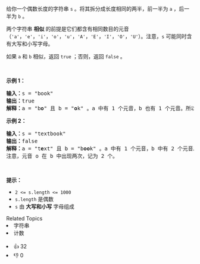 <p>给你一个偶数长度的字符串 <code>s</code> 。将其拆分成长度相同的两半，前一半为 <code>a</code> ，后一半为 <code>b</code> 。</p>

<p>两个字符串 <strong>相似</strong> 的前提是它们都含有相同数目的元音（<code>'a'</code>，<code>'e'</code>，<code>'i'</code>，<code>'o'</code>，<code>'u'</code>，<code>'A'</code>，<code>'E'</code>，<code>'I'</code>，<code>'O'</code>，<code>'U'</code>）。注意，<code>s</code> 可能同时含有大写和小写字母。</p>

<p>如果<em> </em><code>a</code><em> </em>和<em> </em><code>b</code> 相似，返回 <code>true</code> ；否则，返回 <code>false</code> 。</p>

<p>&nbsp;</p>

<p><strong>示例 1：</strong></p>

<pre>
<strong>输入：</strong>s = "book"
<strong>输出：</strong>true
<strong>解释：</strong>a = "b<strong>o</strong>" 且 b = "<strong>o</strong>k" 。a 中有 1 个元音，b 也有 1 个元音。所以，a 和 b 相似。
</pre>

<p><strong>示例 2：</strong></p>

<pre>
<strong>输入：</strong>s = "textbook"
<strong>输出：</strong>false
<strong>解释：</strong>a = "t<strong>e</strong>xt" 且 b = "b<strong>oo</strong>k" 。a 中有 1 个元音，b 中有 2 个元音。因此，a 和 b 不相似。
注意，元音 o 在 b 中出现两次，记为 2 个。
</pre>

<p>&nbsp;</p>

<p><strong>提示：</strong></p>

<ul> 
 <li><code>2 &lt;= s.length &lt;= 1000</code></li> 
 <li><code>s.length</code> 是偶数</li> 
 <li><code>s</code> 由 <strong>大写和小写</strong> 字母组成</li> 
</ul>

<div><div>Related Topics</div><div><li>字符串</li><li>计数</li></div></div><br><div><li>👍 32</li><li>👎 0</li></div>